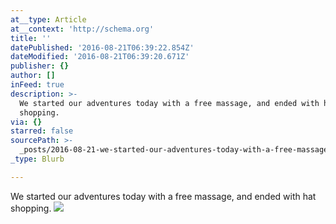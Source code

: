 ```yaml
---
at__type: Article
at__context: 'http://schema.org'
title: ''
datePublished: '2016-08-21T06:39:22.854Z'
dateModified: '2016-08-21T06:39:20.671Z'
publisher: {}
author: []
inFeed: true
description: >-
  We started our adventures today with a free massage, and ended with hat
  shopping.
via: {}
starred: false
sourcePath: >-
  _posts/2016-08-21-we-started-our-adventures-today-with-a-free-massage-and-end.md
_type: Blurb

---
```

We started our adventures today with a free massage, and ended with hat shopping.
![](https://the-grid-user-content.s3-us-west-2.amazonaws.com/69c04721-fa68-4bd6-ae03-a51ec25f0eac.jpg)